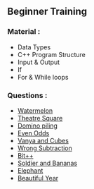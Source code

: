 ## Beginner Training

### Material :
* Data Types
* C++ Program Structure
* Input & Output
* If
* For & While loops


### Questions :
* [Watermelon](http://codeforces.com/problemset/problem/4/A)
* [Theatre Square](http://codeforces.com/problemset/problem/1/A)
* [Domino piling](http://codeforces.com/problemset/problem/50/A)
* [Even Odds](http://codeforces.com/problemset/problem/318/A)
* [Vanya and Cubes](https://codeforces.com/problemset/problem/492/A)
* [Wrong Subtraction](https://codeforces.com/problemset/problem/977/A)
* [Bit++](https://codeforces.com/problemset/problem/282/A)
* [Soldier and Bananas](https://codeforces.com/problemset/problem/546/A)
* [Elephant](https://codeforces.com/problemset/problem/617/A)
* [Beautiful Year](https://codeforces.com/problemset/problem/271/A)
